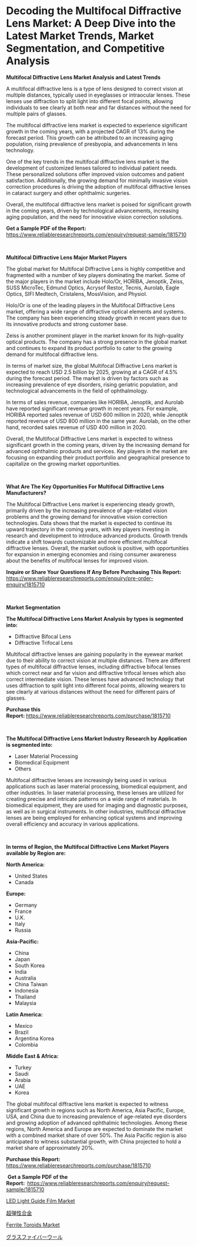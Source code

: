 <p><h1>Decoding the Multifocal Diffractive Lens Market: A Deep Dive into the Latest Market Trends, Market Segmentation, and Competitive Analysis</h1></p><p><strong>Multifocal Diffractive Lens Market Analysis and Latest Trends</strong></p>
<p><p>A multifocal diffractive lens is a type of lens designed to correct vision at multiple distances, typically used in eyeglasses or intraocular lenses. These lenses use diffraction to split light into different focal points, allowing individuals to see clearly at both near and far distances without the need for multiple pairs of glasses.</p><p>The multifocal diffractive lens market is expected to experience significant growth in the coming years, with a projected CAGR of 13% during the forecast period. This growth can be attributed to an increasing aging population, rising prevalence of presbyopia, and advancements in lens technology. </p><p>One of the key trends in the multifocal diffractive lens market is the development of customized lenses tailored to individual patient needs. These personalized solutions offer improved vision outcomes and patient satisfaction. Additionally, the growing demand for minimally invasive vision correction procedures is driving the adoption of multifocal diffractive lenses in cataract surgery and other ophthalmic surgeries.</p><p>Overall, the multifocal diffractive lens market is poised for significant growth in the coming years, driven by technological advancements, increasing aging population, and the need for innovative vision correction solutions.</p></p>
<p><strong>Get a Sample PDF of the Report:&nbsp;</strong> <a href="https://www.reliableresearchreports.com/enquiry/request-sample/1815710">https://www.reliableresearchreports.com/enquiry/request-sample/1815710</a></p>
<p>&nbsp;</p>
<p><strong>Multifocal Diffractive Lens Major Market Players</strong></p>
<p><p>The global market for Multifocal Diffractive Lens is highly competitive and fragmented with a number of key players dominating the market. Some of the major players in the market include Holo/Or, HORIBA, Jenoptik, Zeiss, SUSS MicroTec, Edmund Optics, Acrysof Restor, Tecnis, Aurolab, Eagle Optics, SIFI Medtech, Cristalens, MossVision, and Physiol.</p><p>Holo/Or is one of the leading players in the Multifocal Diffractive Lens market, offering a wide range of diffractive optical elements and systems. The company has been experiencing steady growth in recent years due to its innovative products and strong customer base.</p><p>Zeiss is another prominent player in the market known for its high-quality optical products. The company has a strong presence in the global market and continues to expand its product portfolio to cater to the growing demand for multifocal diffractive lens.</p><p>In terms of market size, the global Multifocal Diffractive Lens market is expected to reach USD 2.5 billion by 2025, growing at a CAGR of 4.5% during the forecast period. The market is driven by factors such as increasing prevalence of eye disorders, rising geriatric population, and technological advancements in the field of ophthalmology.</p><p>In terms of sales revenue, companies like HORIBA, Jenoptik, and Aurolab have reported significant revenue growth in recent years. For example, HORIBA reported sales revenue of USD 600 million in 2020, while Jenoptik reported revenue of USD 800 million in the same year. Aurolab, on the other hand, recorded sales revenue of USD 400 million in 2020.</p><p>Overall, the Multifocal Diffractive Lens market is expected to witness significant growth in the coming years, driven by the increasing demand for advanced ophthalmic products and services. Key players in the market are focusing on expanding their product portfolio and geographical presence to capitalize on the growing market opportunities.</p></p>
<p>&nbsp;</p>
<p><strong>What Are The Key Opportunities For Multifocal Diffractive Lens Manufacturers?</strong></p>
<p><p>The Multifocal Diffractive Lens market is experiencing steady growth, primarily driven by the increasing prevalence of age-related vision problems and the growing demand for innovative vision correction technologies. Data shows that the market is expected to continue its upward trajectory in the coming years, with key players investing in research and development to introduce advanced products. Growth trends indicate a shift towards customizable and more efficient multifocal diffractive lenses. Overall, the market outlook is positive, with opportunities for expansion in emerging economies and rising consumer awareness about the benefits of multifocal lenses for improved vision.</p></p>
<p><strong>Inquire or Share Your Questions If Any Before Purchasing This Report:</strong> <a href="https://www.reliableresearchreports.com/enquiry/pre-order-enquiry/1815710">https://www.reliableresearchreports.com/enquiry/pre-order-enquiry/1815710</a></p>
<p>&nbsp;</p>
<p><strong>Market Segmentation</strong></p>
<p><strong>The Multifocal Diffractive Lens Market Analysis by types is segmented into:</strong></p>
<p><ul><li>Diffractive Bifocal Lens</li><li>Diffractive Trifocal Lens</li></ul></p>
<p><p>Multifocal diffractive lenses are gaining popularity in the eyewear market due to their ability to correct vision at multiple distances. There are different types of multifocal diffractive lenses, including diffractive bifocal lenses which correct near and far vision and diffractive trifocal lenses which also correct intermediate vision. These lenses have advanced technology that uses diffraction to split light into different focal points, allowing wearers to see clearly at various distances without the need for different pairs of glasses.</p></p>
<p><strong>Purchase this Report:&nbsp;</strong><a href="https://www.reliableresearchreports.com/purchase/1815710">https://www.reliableresearchreports.com/purchase/1815710</a></p>
<p>&nbsp;</p>
<p><strong>The Multifocal Diffractive Lens Market Industry Research by Application is segmented into:</strong></p>
<p><ul><li>Laser Material Processing</li><li>Biomedical Equipment</li><li>Others</li></ul></p>
<p><p>Multifocal diffractive lenses are increasingly being used in various applications such as laser material processing, biomedical equipment, and other industries. In laser material processing, these lenses are utilized for creating precise and intricate patterns on a wide range of materials. In biomedical equipment, they are used for imaging and diagnostic purposes, as well as in surgical instruments. In other industries, multifocal diffractive lenses are being employed for enhancing optical systems and improving overall efficiency and accuracy in various applications.</p></p>
<p>&nbsp;</p>
<p><strong>In terms of Region, the Multifocal Diffractive Lens Market Players available by Region are:</strong></p>
<p>
    <p> <strong> North America: </strong>
        <ul>
            <li>United States</li>
            <li>Canada</li>
        </ul>
        </p> 
    <p> <strong> Europe: </strong>
        <ul>
            <li>Germany</li>
            <li>France</li>
            <li>U.K.</li>
            <li>Italy</li>
            <li>Russia</li>
        </ul>
        </p> 
    <p> <strong> Asia-Pacific: </strong>
        <ul>
            <li>China</li>
            <li>Japan</li>
            <li>South Korea</li>
            <li>India</li>
            <li>Australia</li>
            <li>China Taiwan</li>
            <li>Indonesia</li>
            <li>Thailand</li>
            <li>Malaysia</li>
        </ul>
        </p> 
    <p> <strong> Latin America: </strong>
        <ul>
            <li>Mexico</li>
            <li>Brazil</li>
            <li>Argentina Korea</li>
            <li>Colombia</li>
        </ul>
        </p> 
    <p> <strong> Middle East & Africa: </strong>
        <ul>
            <li>Turkey</li>
            <li>Saudi</li>
            <li>Arabia</li>
            <li>UAE</li>
            <li>Korea</li>
        </ul>
    </p>
    </p>
<p><p>The global multifocal diffractive lens market is expected to witness significant growth in regions such as North America, Asia Pacific, Europe, USA, and China due to increasing prevalence of age-related eye disorders and growing adoption of advanced ophthalmic technologies. Among these regions, North America and Europe are expected to dominate the market with a combined market share of over 50%. The Asia Pacific region is also anticipated to witness substantial growth, with China projected to hold a market share of approximately 20%.</p></p>
<p><strong>Purchase this Report: </strong><a href="https://www.reliableresearchreports.com/purchase/1815710">https://www.reliableresearchreports.com/purchase/1815710</a></p>
<p>&nbsp;<strong>Get a Sample PDF of the Report:&nbsp;&nbsp;</strong><a href="https://www.reliableresearchreports.com/enquiry/request-sample/1815710">https://www.reliableresearchreports.com/enquiry/request-sample/1815710</a></p>
<p><strong></strong></p>
<p><p><a href="https://github.com/sonuprakash1/Market-Research-Report-List-2/blob/main/led-light-guide-film-market.md">LED Light Guide Film Market</a></p><p><a href="https://github.com/RodHoppe07/Market-Research-Report-List-1/blob/main/510529210349.md">超弾性合金</a></p><p><a href="https://github.com/jhcraigie/Market-Research-Report-List-2/blob/main/ferrite-toroids-market.md">Ferrite Toroids Market</a></p><p><a href="https://github.com/laurenreichert/Market-Research-Report-List-1/blob/main/216532410348.md">グラスファイバーウール</a></p></p>